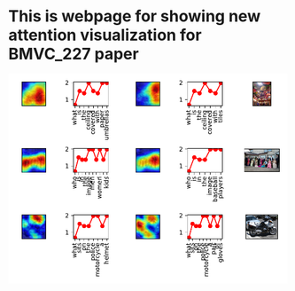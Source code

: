 # This is webpage for showing new attention visualization for BMVC_227 paper
<img class="attention" src="1.pdf" title="Attention Comparison" />
